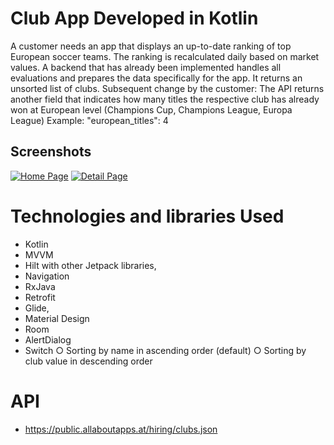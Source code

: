# Club App Developed in Kotlin
A customer needs an app that displays an up-to-date ranking of top European soccer teams. The ranking is recalculated daily based on market values.
A backend that has already been implemented handles all evaluations and prepares the data specifically for the app. It returns an unsorted list of clubs.
Subsequent change by the customer:
The API returns another field that indicates how many titles the respective club has already won at European level (Champions Cup, Champions League, Europa League)
Example: "european_titles": 4


## Screenshots

<a href="https://ibb.co/Wpq00Jn"><img src="https://i.ibb.co/Vprxx4V/Home.jpg" alt="Home Page" border="0"></a>
<a href="https://ibb.co/xm38nd7"><img src="https://i.ibb.co/TKrqQdg/Details.jpg" alt="Detail Page" border="0"></a>

# Technologies and libraries Used

* Kotlin
* MVVM
* Hilt with other Jetpack libraries,
* Navigation
* RxJava
* Retrofit
* Glide,
* Material Design
* Room
* AlertDialog
* Switch
    ○ Sorting by name in ascending order (default)
    ○ Sorting by club value in descending order


# API
* https://public.allaboutapps.at/hiring/clubs.json

